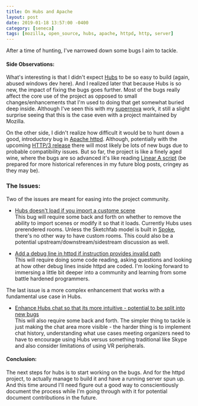 ```yaml
---
title: On Hubs and Apache
layout: post
date: 2019-01-18 13:57:00 -0400
category: [seneca]
tags: [mozilla, open_source, hubs, apache, httpd, http, server]
---
```


After a time of hunting, I've narrowed down some bugs I aim to tackle. 

#### **Side Observations:**

What's interesting is that I didn't expect [Hubs](https://github.com/mozilla/hubs) to be so easy to build (again,  abused windows dev here). And I realized later that because Hubs is so new, the impact of fixing the bugs goes further. Most of the bugs really affect the core use of the project as opposed to small changes/enhancements that I'm used to doing that get somewhat buried deep inside. Although I've seen this with my [supernova](https://github.com/0xazure/supernova) work, it still a slight surprise seeing that this is the case even with a project maintained by Mozilla.

On the other side, I didn't realize how difficult it would be to hunt down a good, introductory bug in [Apache httpd](https://httpd.apache.org/). Although, potentially with the upcoming [HTTP/3 release](https://en.wikipedia.org/wiki/HTTP/3) there will most likely be lots of new bugs due to probable compatibility issues. But so far, the project is like a finely aged wine, where the bugs are so advanced it's like reading [Linear A script](https://en.wikipedia.org/wiki/Linear_A) (be prepared for more historical references in my future blog posts, cringey as they may be). 

### **The Issues:**

Two of the issues are meant for easing into the project community.

* [Hubs doesn't load if you import a custome scene](https://github.com/mozilla/hubs/issues/811)  
    This bug will require some back and forth on whether to remove the ability to import scenes or modify it so that it loads. Currently Hubs uses prerendered rooms. Unless the Sketchfab model is built in [Spoke](https://github.com/MozillaReality/Spoke), there's no other way to have custom rooms. This could also be a potential upstream/downstream/sidestream discussion as well. 
 
* [Add a debug line in httpd if instruction provides invalid path](https://bz.apache.org/bugzilla/show_bug.cgi?id=63079)  
    This will require doing some code reading, asking questions and looking at how other debug lines inside httpd are coded. I'm looking forward to immersing a little bit deeper into a community and learning from some battle hardened programmers.

The last issue is a more complex enhancement that works with a fundamental use case in Hubs.  

* [Enhance Hubs chat so that its more intuitive - potential to be split into new bugs](https://github.com/mozilla/hubs/issues/810)  
    This will also require some back and forth. The simpler thing to tackle is just making the chat area more visible - the harder thing is to implement chat history, understanding what use cases meeting organizers need to have to encourage using Hubs versus something traditional like Skype and also consider limitations of using VR peripherals.

#### **Conclusion:**

The next steps for hubs is to start working on the bugs. And for the httpd project, to actually manage to build it and have a running server spun up. And this time around I'll need figure out a good way to conscientiously document the process while I'm going through with it for potential document contributions in the future.

